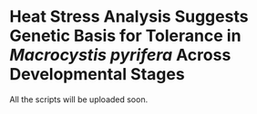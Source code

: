 # Heat Stress Analysis Suggests Genetic Basis for Tolerance in *Macrocystis pyrifera* Across Developmental Stages

All the scripts will be uploaded soon.